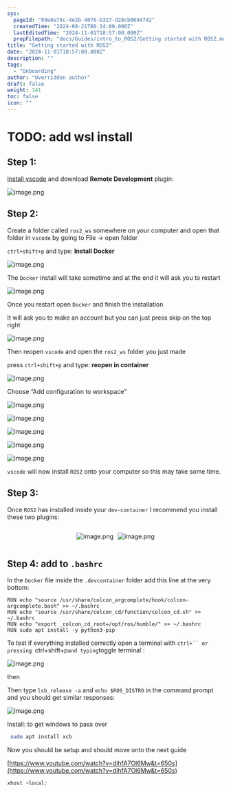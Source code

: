 ```yaml
---
sys:
  pageId: "89e0a78c-4e2b-4070-b327-d28cb0694742"
  createdTime: "2024-08-21T00:24:00.000Z"
  lastEditedTime: "2024-11-01T18:57:00.000Z"
  propFilepath: "docs/Guides/intro_to_ROS2/Getting started with ROS2.md"
title: "Getting started with ROS2"
date: "2024-11-01T18:57:00.000Z"
description: ""
tags:
  - "Onboarding"
author: "Overridden author"
draft: false
weight: 141
toc: false
icon: ""
---
```


# TODO: add wsl install

## Step 1:

[Install vscode](https://code.visualstudio.com/download) and download **Remote Development** plugin:

![image.png](https://prod-files-secure.s3.us-west-2.amazonaws.com/d518164a-d88e-44d1-a4ee-3adb3bd8bce0/efb52993-1881-4a40-b95e-6f020334f022/image.png?X-Amz-Algorithm=AWS4-HMAC-SHA256&X-Amz-Content-Sha256=UNSIGNED-PAYLOAD&X-Amz-Credential=ASIAZI2LB4664WIKARR6%2F20250209%2Fus-west-2%2Fs3%2Faws4_request&X-Amz-Date=20250209T210202Z&X-Amz-Expires=3600&X-Amz-Security-Token=IQoJb3JpZ2luX2VjEJT%2F%2F%2F%2F%2F%2F%2F%2F%2F%2FwEaCXVzLXdlc3QtMiJHMEUCIC1u4WjuRtKE1Op%2FfU4%2BlbUaS1P6zk5qdbDgBxzYd4NZAiEA6Vvfwp2eXmUNq6kYKfwL1D%2BjSvBegZrwDGrGKHrk3s8qiAQIrf%2F%2F%2F%2F%2F%2F%2F%2F%2F%2FARAAGgw2Mzc0MjMxODM4MDUiDJWK07PDDbnY%2FGeOryrcA5BL%2BS2urRpPcvGXBfnlfX53lanonKcps16sN7NZCHmvBLAY3W6SXbOsvj%2FRu2gtJtowcoRw6zhfsTq5TJFyBKIAvA0mCaaIGnjzj05dc0ljlwb%2FkKikGz3yqNm9f07exe7FpgTkY%2BheoShzD3f8Bwnr9N%2BfvzMvsyS4q0DEsveycAdbfdOhuM1Gs5nkni6Kf%2F5iSeLgy0CJxPjVxIQndpa%2By02a4hi00DWDideribb783G87c1hO4EXqX0J6Yv0yjghBDZyZW3I6Wo%2ByjUV1tstVs5X84RZlzTFAY2BAYirpwoz4Q2Mu98xhclJrmEUYbNHmx2yGBm%2FBPyLSuY7Cfk9iSOv%2F%2B8A%2FDz0aHrXXZiV3xzjvgUCOC74XOmKb7Ijr4wVA%2BNMQA%2B5XCVw6J%2F4IK3xKnu7sgemKkNjh6%2BHLlgaBnNWdGh%2Ff47YOQg%2B90hAUxr5RrCZYXF2otl0soFnAfkXnLH%2Fdj4vDLAmbD%2B2EM2dKab5xjhww%2BJv4qKo6kviPQCL0kMcKDEzvI1G1HVsaN%2FMteTdCZTM4txx8N%2FAievtPNvmlXYw01t%2BtKscBWBt0P%2BgPiwCrvRlMPecgJUyZ%2F8rzjkRUP17FE%2FOgoQWiO7YLM17myH8rz%2Fje0IuMJePpL0GOqUBwZoJUhuMggLD2So6oWOzUI1McnL18jRdKhC81xreCQyNzxkY9SObzAOl44YJixdPPG40QQKFrXbnTt2xrIgS2Hit0OTcb0nAajJDR4ur6C95dASq5wuklWJAbTtzWu4UYOVRrDwh9ZyACM902MbUyDBEWUfcvCHOipi%2BR%2F0NqwrICNl5%2Fhl98id9vnmmRtTxVumTgAFgE9L5EEHw1qIXl7JYa9vr&X-Amz-Signature=adef9c46a1ffe95138609e18fff2e7e4ec80b80e0a468c0560d323701f87f932&X-Amz-SignedHeaders=host&x-id=GetObject)

## Step 2:

Create a folder called `ros2_ws` somewhere on your computer and open that folder in `vscode` by going to File → open folder 

`ctrl+shift+p` and type: **Install Docker**

![image.png](https://prod-files-secure.s3.us-west-2.amazonaws.com/d518164a-d88e-44d1-a4ee-3adb3bd8bce0/2269dc0e-1cd5-47ff-bceb-c04ad9b2eab0/image.png?X-Amz-Algorithm=AWS4-HMAC-SHA256&X-Amz-Content-Sha256=UNSIGNED-PAYLOAD&X-Amz-Credential=ASIAZI2LB4664WIKARR6%2F20250209%2Fus-west-2%2Fs3%2Faws4_request&X-Amz-Date=20250209T210202Z&X-Amz-Expires=3600&X-Amz-Security-Token=IQoJb3JpZ2luX2VjEJT%2F%2F%2F%2F%2F%2F%2F%2F%2F%2FwEaCXVzLXdlc3QtMiJHMEUCIC1u4WjuRtKE1Op%2FfU4%2BlbUaS1P6zk5qdbDgBxzYd4NZAiEA6Vvfwp2eXmUNq6kYKfwL1D%2BjSvBegZrwDGrGKHrk3s8qiAQIrf%2F%2F%2F%2F%2F%2F%2F%2F%2F%2FARAAGgw2Mzc0MjMxODM4MDUiDJWK07PDDbnY%2FGeOryrcA5BL%2BS2urRpPcvGXBfnlfX53lanonKcps16sN7NZCHmvBLAY3W6SXbOsvj%2FRu2gtJtowcoRw6zhfsTq5TJFyBKIAvA0mCaaIGnjzj05dc0ljlwb%2FkKikGz3yqNm9f07exe7FpgTkY%2BheoShzD3f8Bwnr9N%2BfvzMvsyS4q0DEsveycAdbfdOhuM1Gs5nkni6Kf%2F5iSeLgy0CJxPjVxIQndpa%2By02a4hi00DWDideribb783G87c1hO4EXqX0J6Yv0yjghBDZyZW3I6Wo%2ByjUV1tstVs5X84RZlzTFAY2BAYirpwoz4Q2Mu98xhclJrmEUYbNHmx2yGBm%2FBPyLSuY7Cfk9iSOv%2F%2B8A%2FDz0aHrXXZiV3xzjvgUCOC74XOmKb7Ijr4wVA%2BNMQA%2B5XCVw6J%2F4IK3xKnu7sgemKkNjh6%2BHLlgaBnNWdGh%2Ff47YOQg%2B90hAUxr5RrCZYXF2otl0soFnAfkXnLH%2Fdj4vDLAmbD%2B2EM2dKab5xjhww%2BJv4qKo6kviPQCL0kMcKDEzvI1G1HVsaN%2FMteTdCZTM4txx8N%2FAievtPNvmlXYw01t%2BtKscBWBt0P%2BgPiwCrvRlMPecgJUyZ%2F8rzjkRUP17FE%2FOgoQWiO7YLM17myH8rz%2Fje0IuMJePpL0GOqUBwZoJUhuMggLD2So6oWOzUI1McnL18jRdKhC81xreCQyNzxkY9SObzAOl44YJixdPPG40QQKFrXbnTt2xrIgS2Hit0OTcb0nAajJDR4ur6C95dASq5wuklWJAbTtzWu4UYOVRrDwh9ZyACM902MbUyDBEWUfcvCHOipi%2BR%2F0NqwrICNl5%2Fhl98id9vnmmRtTxVumTgAFgE9L5EEHw1qIXl7JYa9vr&X-Amz-Signature=d2c83fe518edcf3b9dd82a6a7367632ef5cd88f0df30de2db760347f0d39ceca&X-Amz-SignedHeaders=host&x-id=GetObject)

The `Docker` install will take sometime and at the end it will ask you to restart

![image.png](https://prod-files-secure.s3.us-west-2.amazonaws.com/d518164a-d88e-44d1-a4ee-3adb3bd8bce0/ed233f78-be33-4b1f-b89c-9c346c0e961e/image.png?X-Amz-Algorithm=AWS4-HMAC-SHA256&X-Amz-Content-Sha256=UNSIGNED-PAYLOAD&X-Amz-Credential=ASIAZI2LB4664WIKARR6%2F20250209%2Fus-west-2%2Fs3%2Faws4_request&X-Amz-Date=20250209T210202Z&X-Amz-Expires=3600&X-Amz-Security-Token=IQoJb3JpZ2luX2VjEJT%2F%2F%2F%2F%2F%2F%2F%2F%2F%2FwEaCXVzLXdlc3QtMiJHMEUCIC1u4WjuRtKE1Op%2FfU4%2BlbUaS1P6zk5qdbDgBxzYd4NZAiEA6Vvfwp2eXmUNq6kYKfwL1D%2BjSvBegZrwDGrGKHrk3s8qiAQIrf%2F%2F%2F%2F%2F%2F%2F%2F%2F%2FARAAGgw2Mzc0MjMxODM4MDUiDJWK07PDDbnY%2FGeOryrcA5BL%2BS2urRpPcvGXBfnlfX53lanonKcps16sN7NZCHmvBLAY3W6SXbOsvj%2FRu2gtJtowcoRw6zhfsTq5TJFyBKIAvA0mCaaIGnjzj05dc0ljlwb%2FkKikGz3yqNm9f07exe7FpgTkY%2BheoShzD3f8Bwnr9N%2BfvzMvsyS4q0DEsveycAdbfdOhuM1Gs5nkni6Kf%2F5iSeLgy0CJxPjVxIQndpa%2By02a4hi00DWDideribb783G87c1hO4EXqX0J6Yv0yjghBDZyZW3I6Wo%2ByjUV1tstVs5X84RZlzTFAY2BAYirpwoz4Q2Mu98xhclJrmEUYbNHmx2yGBm%2FBPyLSuY7Cfk9iSOv%2F%2B8A%2FDz0aHrXXZiV3xzjvgUCOC74XOmKb7Ijr4wVA%2BNMQA%2B5XCVw6J%2F4IK3xKnu7sgemKkNjh6%2BHLlgaBnNWdGh%2Ff47YOQg%2B90hAUxr5RrCZYXF2otl0soFnAfkXnLH%2Fdj4vDLAmbD%2B2EM2dKab5xjhww%2BJv4qKo6kviPQCL0kMcKDEzvI1G1HVsaN%2FMteTdCZTM4txx8N%2FAievtPNvmlXYw01t%2BtKscBWBt0P%2BgPiwCrvRlMPecgJUyZ%2F8rzjkRUP17FE%2FOgoQWiO7YLM17myH8rz%2Fje0IuMJePpL0GOqUBwZoJUhuMggLD2So6oWOzUI1McnL18jRdKhC81xreCQyNzxkY9SObzAOl44YJixdPPG40QQKFrXbnTt2xrIgS2Hit0OTcb0nAajJDR4ur6C95dASq5wuklWJAbTtzWu4UYOVRrDwh9ZyACM902MbUyDBEWUfcvCHOipi%2BR%2F0NqwrICNl5%2Fhl98id9vnmmRtTxVumTgAFgE9L5EEHw1qIXl7JYa9vr&X-Amz-Signature=828afb6b4fdce97d00583ccdcb6862835743095eecfa8baf223cfee3f2da1260&X-Amz-SignedHeaders=host&x-id=GetObject)

Once you restart open `Docker` and finish the installation

It will ask you to make an account but you can just press skip on the top right

![image.png](https://prod-files-secure.s3.us-west-2.amazonaws.com/d518164a-d88e-44d1-a4ee-3adb3bd8bce0/21010ad9-1659-4fd9-9f59-9932a09b2a3d/image.png?X-Amz-Algorithm=AWS4-HMAC-SHA256&X-Amz-Content-Sha256=UNSIGNED-PAYLOAD&X-Amz-Credential=ASIAZI2LB4664WIKARR6%2F20250209%2Fus-west-2%2Fs3%2Faws4_request&X-Amz-Date=20250209T210202Z&X-Amz-Expires=3600&X-Amz-Security-Token=IQoJb3JpZ2luX2VjEJT%2F%2F%2F%2F%2F%2F%2F%2F%2F%2FwEaCXVzLXdlc3QtMiJHMEUCIC1u4WjuRtKE1Op%2FfU4%2BlbUaS1P6zk5qdbDgBxzYd4NZAiEA6Vvfwp2eXmUNq6kYKfwL1D%2BjSvBegZrwDGrGKHrk3s8qiAQIrf%2F%2F%2F%2F%2F%2F%2F%2F%2F%2FARAAGgw2Mzc0MjMxODM4MDUiDJWK07PDDbnY%2FGeOryrcA5BL%2BS2urRpPcvGXBfnlfX53lanonKcps16sN7NZCHmvBLAY3W6SXbOsvj%2FRu2gtJtowcoRw6zhfsTq5TJFyBKIAvA0mCaaIGnjzj05dc0ljlwb%2FkKikGz3yqNm9f07exe7FpgTkY%2BheoShzD3f8Bwnr9N%2BfvzMvsyS4q0DEsveycAdbfdOhuM1Gs5nkni6Kf%2F5iSeLgy0CJxPjVxIQndpa%2By02a4hi00DWDideribb783G87c1hO4EXqX0J6Yv0yjghBDZyZW3I6Wo%2ByjUV1tstVs5X84RZlzTFAY2BAYirpwoz4Q2Mu98xhclJrmEUYbNHmx2yGBm%2FBPyLSuY7Cfk9iSOv%2F%2B8A%2FDz0aHrXXZiV3xzjvgUCOC74XOmKb7Ijr4wVA%2BNMQA%2B5XCVw6J%2F4IK3xKnu7sgemKkNjh6%2BHLlgaBnNWdGh%2Ff47YOQg%2B90hAUxr5RrCZYXF2otl0soFnAfkXnLH%2Fdj4vDLAmbD%2B2EM2dKab5xjhww%2BJv4qKo6kviPQCL0kMcKDEzvI1G1HVsaN%2FMteTdCZTM4txx8N%2FAievtPNvmlXYw01t%2BtKscBWBt0P%2BgPiwCrvRlMPecgJUyZ%2F8rzjkRUP17FE%2FOgoQWiO7YLM17myH8rz%2Fje0IuMJePpL0GOqUBwZoJUhuMggLD2So6oWOzUI1McnL18jRdKhC81xreCQyNzxkY9SObzAOl44YJixdPPG40QQKFrXbnTt2xrIgS2Hit0OTcb0nAajJDR4ur6C95dASq5wuklWJAbTtzWu4UYOVRrDwh9ZyACM902MbUyDBEWUfcvCHOipi%2BR%2F0NqwrICNl5%2Fhl98id9vnmmRtTxVumTgAFgE9L5EEHw1qIXl7JYa9vr&X-Amz-Signature=d6f349d505bdfc814ce260750f3106f697e9ba40a43a988ebdad58f4008e383b&X-Amz-SignedHeaders=host&x-id=GetObject)

Then reopen `vscode` and open the `ros2_ws` folder you just made

press `ctrl+shift+p` and type: **reopen in container**

![image.png](https://prod-files-secure.s3.us-west-2.amazonaws.com/d518164a-d88e-44d1-a4ee-3adb3bd8bce0/4e93b8c2-41ad-488c-8095-c74205196118/image.png?X-Amz-Algorithm=AWS4-HMAC-SHA256&X-Amz-Content-Sha256=UNSIGNED-PAYLOAD&X-Amz-Credential=ASIAZI2LB4664WIKARR6%2F20250209%2Fus-west-2%2Fs3%2Faws4_request&X-Amz-Date=20250209T210202Z&X-Amz-Expires=3600&X-Amz-Security-Token=IQoJb3JpZ2luX2VjEJT%2F%2F%2F%2F%2F%2F%2F%2F%2F%2FwEaCXVzLXdlc3QtMiJHMEUCIC1u4WjuRtKE1Op%2FfU4%2BlbUaS1P6zk5qdbDgBxzYd4NZAiEA6Vvfwp2eXmUNq6kYKfwL1D%2BjSvBegZrwDGrGKHrk3s8qiAQIrf%2F%2F%2F%2F%2F%2F%2F%2F%2F%2FARAAGgw2Mzc0MjMxODM4MDUiDJWK07PDDbnY%2FGeOryrcA5BL%2BS2urRpPcvGXBfnlfX53lanonKcps16sN7NZCHmvBLAY3W6SXbOsvj%2FRu2gtJtowcoRw6zhfsTq5TJFyBKIAvA0mCaaIGnjzj05dc0ljlwb%2FkKikGz3yqNm9f07exe7FpgTkY%2BheoShzD3f8Bwnr9N%2BfvzMvsyS4q0DEsveycAdbfdOhuM1Gs5nkni6Kf%2F5iSeLgy0CJxPjVxIQndpa%2By02a4hi00DWDideribb783G87c1hO4EXqX0J6Yv0yjghBDZyZW3I6Wo%2ByjUV1tstVs5X84RZlzTFAY2BAYirpwoz4Q2Mu98xhclJrmEUYbNHmx2yGBm%2FBPyLSuY7Cfk9iSOv%2F%2B8A%2FDz0aHrXXZiV3xzjvgUCOC74XOmKb7Ijr4wVA%2BNMQA%2B5XCVw6J%2F4IK3xKnu7sgemKkNjh6%2BHLlgaBnNWdGh%2Ff47YOQg%2B90hAUxr5RrCZYXF2otl0soFnAfkXnLH%2Fdj4vDLAmbD%2B2EM2dKab5xjhww%2BJv4qKo6kviPQCL0kMcKDEzvI1G1HVsaN%2FMteTdCZTM4txx8N%2FAievtPNvmlXYw01t%2BtKscBWBt0P%2BgPiwCrvRlMPecgJUyZ%2F8rzjkRUP17FE%2FOgoQWiO7YLM17myH8rz%2Fje0IuMJePpL0GOqUBwZoJUhuMggLD2So6oWOzUI1McnL18jRdKhC81xreCQyNzxkY9SObzAOl44YJixdPPG40QQKFrXbnTt2xrIgS2Hit0OTcb0nAajJDR4ur6C95dASq5wuklWJAbTtzWu4UYOVRrDwh9ZyACM902MbUyDBEWUfcvCHOipi%2BR%2F0NqwrICNl5%2Fhl98id9vnmmRtTxVumTgAFgE9L5EEHw1qIXl7JYa9vr&X-Amz-Signature=b336871bfe02dabdf70dfa77f6e615bfb1987e663729395beb8bf77376ff31e6&X-Amz-SignedHeaders=host&x-id=GetObject)

Choose “Add configuration to workspace”

![image.png](https://prod-files-secure.s3.us-west-2.amazonaws.com/d518164a-d88e-44d1-a4ee-3adb3bd8bce0/9560b282-5060-4989-ba37-97e7b2c22476/image.png?X-Amz-Algorithm=AWS4-HMAC-SHA256&X-Amz-Content-Sha256=UNSIGNED-PAYLOAD&X-Amz-Credential=ASIAZI2LB4664WIKARR6%2F20250209%2Fus-west-2%2Fs3%2Faws4_request&X-Amz-Date=20250209T210202Z&X-Amz-Expires=3600&X-Amz-Security-Token=IQoJb3JpZ2luX2VjEJT%2F%2F%2F%2F%2F%2F%2F%2F%2F%2FwEaCXVzLXdlc3QtMiJHMEUCIC1u4WjuRtKE1Op%2FfU4%2BlbUaS1P6zk5qdbDgBxzYd4NZAiEA6Vvfwp2eXmUNq6kYKfwL1D%2BjSvBegZrwDGrGKHrk3s8qiAQIrf%2F%2F%2F%2F%2F%2F%2F%2F%2F%2FARAAGgw2Mzc0MjMxODM4MDUiDJWK07PDDbnY%2FGeOryrcA5BL%2BS2urRpPcvGXBfnlfX53lanonKcps16sN7NZCHmvBLAY3W6SXbOsvj%2FRu2gtJtowcoRw6zhfsTq5TJFyBKIAvA0mCaaIGnjzj05dc0ljlwb%2FkKikGz3yqNm9f07exe7FpgTkY%2BheoShzD3f8Bwnr9N%2BfvzMvsyS4q0DEsveycAdbfdOhuM1Gs5nkni6Kf%2F5iSeLgy0CJxPjVxIQndpa%2By02a4hi00DWDideribb783G87c1hO4EXqX0J6Yv0yjghBDZyZW3I6Wo%2ByjUV1tstVs5X84RZlzTFAY2BAYirpwoz4Q2Mu98xhclJrmEUYbNHmx2yGBm%2FBPyLSuY7Cfk9iSOv%2F%2B8A%2FDz0aHrXXZiV3xzjvgUCOC74XOmKb7Ijr4wVA%2BNMQA%2B5XCVw6J%2F4IK3xKnu7sgemKkNjh6%2BHLlgaBnNWdGh%2Ff47YOQg%2B90hAUxr5RrCZYXF2otl0soFnAfkXnLH%2Fdj4vDLAmbD%2B2EM2dKab5xjhww%2BJv4qKo6kviPQCL0kMcKDEzvI1G1HVsaN%2FMteTdCZTM4txx8N%2FAievtPNvmlXYw01t%2BtKscBWBt0P%2BgPiwCrvRlMPecgJUyZ%2F8rzjkRUP17FE%2FOgoQWiO7YLM17myH8rz%2Fje0IuMJePpL0GOqUBwZoJUhuMggLD2So6oWOzUI1McnL18jRdKhC81xreCQyNzxkY9SObzAOl44YJixdPPG40QQKFrXbnTt2xrIgS2Hit0OTcb0nAajJDR4ur6C95dASq5wuklWJAbTtzWu4UYOVRrDwh9ZyACM902MbUyDBEWUfcvCHOipi%2BR%2F0NqwrICNl5%2Fhl98id9vnmmRtTxVumTgAFgE9L5EEHw1qIXl7JYa9vr&X-Amz-Signature=871793ee2782007ff2271759f802b4e076a6b4b92b6b5eacc16f394857e570fa&X-Amz-SignedHeaders=host&x-id=GetObject)

![image.png](https://prod-files-secure.s3.us-west-2.amazonaws.com/d518164a-d88e-44d1-a4ee-3adb3bd8bce0/2ee63f81-886b-48e8-a553-dc6e5eac99e4/image.png?X-Amz-Algorithm=AWS4-HMAC-SHA256&X-Amz-Content-Sha256=UNSIGNED-PAYLOAD&X-Amz-Credential=ASIAZI2LB4664WIKARR6%2F20250209%2Fus-west-2%2Fs3%2Faws4_request&X-Amz-Date=20250209T210202Z&X-Amz-Expires=3600&X-Amz-Security-Token=IQoJb3JpZ2luX2VjEJT%2F%2F%2F%2F%2F%2F%2F%2F%2F%2FwEaCXVzLXdlc3QtMiJHMEUCIC1u4WjuRtKE1Op%2FfU4%2BlbUaS1P6zk5qdbDgBxzYd4NZAiEA6Vvfwp2eXmUNq6kYKfwL1D%2BjSvBegZrwDGrGKHrk3s8qiAQIrf%2F%2F%2F%2F%2F%2F%2F%2F%2F%2FARAAGgw2Mzc0MjMxODM4MDUiDJWK07PDDbnY%2FGeOryrcA5BL%2BS2urRpPcvGXBfnlfX53lanonKcps16sN7NZCHmvBLAY3W6SXbOsvj%2FRu2gtJtowcoRw6zhfsTq5TJFyBKIAvA0mCaaIGnjzj05dc0ljlwb%2FkKikGz3yqNm9f07exe7FpgTkY%2BheoShzD3f8Bwnr9N%2BfvzMvsyS4q0DEsveycAdbfdOhuM1Gs5nkni6Kf%2F5iSeLgy0CJxPjVxIQndpa%2By02a4hi00DWDideribb783G87c1hO4EXqX0J6Yv0yjghBDZyZW3I6Wo%2ByjUV1tstVs5X84RZlzTFAY2BAYirpwoz4Q2Mu98xhclJrmEUYbNHmx2yGBm%2FBPyLSuY7Cfk9iSOv%2F%2B8A%2FDz0aHrXXZiV3xzjvgUCOC74XOmKb7Ijr4wVA%2BNMQA%2B5XCVw6J%2F4IK3xKnu7sgemKkNjh6%2BHLlgaBnNWdGh%2Ff47YOQg%2B90hAUxr5RrCZYXF2otl0soFnAfkXnLH%2Fdj4vDLAmbD%2B2EM2dKab5xjhww%2BJv4qKo6kviPQCL0kMcKDEzvI1G1HVsaN%2FMteTdCZTM4txx8N%2FAievtPNvmlXYw01t%2BtKscBWBt0P%2BgPiwCrvRlMPecgJUyZ%2F8rzjkRUP17FE%2FOgoQWiO7YLM17myH8rz%2Fje0IuMJePpL0GOqUBwZoJUhuMggLD2So6oWOzUI1McnL18jRdKhC81xreCQyNzxkY9SObzAOl44YJixdPPG40QQKFrXbnTt2xrIgS2Hit0OTcb0nAajJDR4ur6C95dASq5wuklWJAbTtzWu4UYOVRrDwh9ZyACM902MbUyDBEWUfcvCHOipi%2BR%2F0NqwrICNl5%2Fhl98id9vnmmRtTxVumTgAFgE9L5EEHw1qIXl7JYa9vr&X-Amz-Signature=e87c91b5859c54a7e33b766b6456cc3749ea4152bfeace9b270a7b733148e994&X-Amz-SignedHeaders=host&x-id=GetObject)

![image.png](https://prod-files-secure.s3.us-west-2.amazonaws.com/d518164a-d88e-44d1-a4ee-3adb3bd8bce0/ae1580b2-b048-407e-aed9-b584224a7a04/image.png?X-Amz-Algorithm=AWS4-HMAC-SHA256&X-Amz-Content-Sha256=UNSIGNED-PAYLOAD&X-Amz-Credential=ASIAZI2LB4664WIKARR6%2F20250209%2Fus-west-2%2Fs3%2Faws4_request&X-Amz-Date=20250209T210202Z&X-Amz-Expires=3600&X-Amz-Security-Token=IQoJb3JpZ2luX2VjEJT%2F%2F%2F%2F%2F%2F%2F%2F%2F%2FwEaCXVzLXdlc3QtMiJHMEUCIC1u4WjuRtKE1Op%2FfU4%2BlbUaS1P6zk5qdbDgBxzYd4NZAiEA6Vvfwp2eXmUNq6kYKfwL1D%2BjSvBegZrwDGrGKHrk3s8qiAQIrf%2F%2F%2F%2F%2F%2F%2F%2F%2F%2FARAAGgw2Mzc0MjMxODM4MDUiDJWK07PDDbnY%2FGeOryrcA5BL%2BS2urRpPcvGXBfnlfX53lanonKcps16sN7NZCHmvBLAY3W6SXbOsvj%2FRu2gtJtowcoRw6zhfsTq5TJFyBKIAvA0mCaaIGnjzj05dc0ljlwb%2FkKikGz3yqNm9f07exe7FpgTkY%2BheoShzD3f8Bwnr9N%2BfvzMvsyS4q0DEsveycAdbfdOhuM1Gs5nkni6Kf%2F5iSeLgy0CJxPjVxIQndpa%2By02a4hi00DWDideribb783G87c1hO4EXqX0J6Yv0yjghBDZyZW3I6Wo%2ByjUV1tstVs5X84RZlzTFAY2BAYirpwoz4Q2Mu98xhclJrmEUYbNHmx2yGBm%2FBPyLSuY7Cfk9iSOv%2F%2B8A%2FDz0aHrXXZiV3xzjvgUCOC74XOmKb7Ijr4wVA%2BNMQA%2B5XCVw6J%2F4IK3xKnu7sgemKkNjh6%2BHLlgaBnNWdGh%2Ff47YOQg%2B90hAUxr5RrCZYXF2otl0soFnAfkXnLH%2Fdj4vDLAmbD%2B2EM2dKab5xjhww%2BJv4qKo6kviPQCL0kMcKDEzvI1G1HVsaN%2FMteTdCZTM4txx8N%2FAievtPNvmlXYw01t%2BtKscBWBt0P%2BgPiwCrvRlMPecgJUyZ%2F8rzjkRUP17FE%2FOgoQWiO7YLM17myH8rz%2Fje0IuMJePpL0GOqUBwZoJUhuMggLD2So6oWOzUI1McnL18jRdKhC81xreCQyNzxkY9SObzAOl44YJixdPPG40QQKFrXbnTt2xrIgS2Hit0OTcb0nAajJDR4ur6C95dASq5wuklWJAbTtzWu4UYOVRrDwh9ZyACM902MbUyDBEWUfcvCHOipi%2BR%2F0NqwrICNl5%2Fhl98id9vnmmRtTxVumTgAFgE9L5EEHw1qIXl7JYa9vr&X-Amz-Signature=6f051c047ada37473a5b26c9863e448a88288e8130180ed2f591545fa1c24b0d&X-Amz-SignedHeaders=host&x-id=GetObject)

![image.png](https://prod-files-secure.s3.us-west-2.amazonaws.com/d518164a-d88e-44d1-a4ee-3adb3bd8bce0/53255b28-f75e-430f-b9e3-c0ac8577e42b/image.png?X-Amz-Algorithm=AWS4-HMAC-SHA256&X-Amz-Content-Sha256=UNSIGNED-PAYLOAD&X-Amz-Credential=ASIAZI2LB4664WIKARR6%2F20250209%2Fus-west-2%2Fs3%2Faws4_request&X-Amz-Date=20250209T210202Z&X-Amz-Expires=3600&X-Amz-Security-Token=IQoJb3JpZ2luX2VjEJT%2F%2F%2F%2F%2F%2F%2F%2F%2F%2FwEaCXVzLXdlc3QtMiJHMEUCIC1u4WjuRtKE1Op%2FfU4%2BlbUaS1P6zk5qdbDgBxzYd4NZAiEA6Vvfwp2eXmUNq6kYKfwL1D%2BjSvBegZrwDGrGKHrk3s8qiAQIrf%2F%2F%2F%2F%2F%2F%2F%2F%2F%2FARAAGgw2Mzc0MjMxODM4MDUiDJWK07PDDbnY%2FGeOryrcA5BL%2BS2urRpPcvGXBfnlfX53lanonKcps16sN7NZCHmvBLAY3W6SXbOsvj%2FRu2gtJtowcoRw6zhfsTq5TJFyBKIAvA0mCaaIGnjzj05dc0ljlwb%2FkKikGz3yqNm9f07exe7FpgTkY%2BheoShzD3f8Bwnr9N%2BfvzMvsyS4q0DEsveycAdbfdOhuM1Gs5nkni6Kf%2F5iSeLgy0CJxPjVxIQndpa%2By02a4hi00DWDideribb783G87c1hO4EXqX0J6Yv0yjghBDZyZW3I6Wo%2ByjUV1tstVs5X84RZlzTFAY2BAYirpwoz4Q2Mu98xhclJrmEUYbNHmx2yGBm%2FBPyLSuY7Cfk9iSOv%2F%2B8A%2FDz0aHrXXZiV3xzjvgUCOC74XOmKb7Ijr4wVA%2BNMQA%2B5XCVw6J%2F4IK3xKnu7sgemKkNjh6%2BHLlgaBnNWdGh%2Ff47YOQg%2B90hAUxr5RrCZYXF2otl0soFnAfkXnLH%2Fdj4vDLAmbD%2B2EM2dKab5xjhww%2BJv4qKo6kviPQCL0kMcKDEzvI1G1HVsaN%2FMteTdCZTM4txx8N%2FAievtPNvmlXYw01t%2BtKscBWBt0P%2BgPiwCrvRlMPecgJUyZ%2F8rzjkRUP17FE%2FOgoQWiO7YLM17myH8rz%2Fje0IuMJePpL0GOqUBwZoJUhuMggLD2So6oWOzUI1McnL18jRdKhC81xreCQyNzxkY9SObzAOl44YJixdPPG40QQKFrXbnTt2xrIgS2Hit0OTcb0nAajJDR4ur6C95dASq5wuklWJAbTtzWu4UYOVRrDwh9ZyACM902MbUyDBEWUfcvCHOipi%2BR%2F0NqwrICNl5%2Fhl98id9vnmmRtTxVumTgAFgE9L5EEHw1qIXl7JYa9vr&X-Amz-Signature=c5a60a1d744c8fc06f3459a50c83a4ed27b508d756281d913487bda2a17dda3d&X-Amz-SignedHeaders=host&x-id=GetObject)

![image.png](https://prod-files-secure.s3.us-west-2.amazonaws.com/d518164a-d88e-44d1-a4ee-3adb3bd8bce0/7c562767-5af9-4ffb-97d1-327bcdf4ee00/image.png?X-Amz-Algorithm=AWS4-HMAC-SHA256&X-Amz-Content-Sha256=UNSIGNED-PAYLOAD&X-Amz-Credential=ASIAZI2LB4664WIKARR6%2F20250209%2Fus-west-2%2Fs3%2Faws4_request&X-Amz-Date=20250209T210202Z&X-Amz-Expires=3600&X-Amz-Security-Token=IQoJb3JpZ2luX2VjEJT%2F%2F%2F%2F%2F%2F%2F%2F%2F%2FwEaCXVzLXdlc3QtMiJHMEUCIC1u4WjuRtKE1Op%2FfU4%2BlbUaS1P6zk5qdbDgBxzYd4NZAiEA6Vvfwp2eXmUNq6kYKfwL1D%2BjSvBegZrwDGrGKHrk3s8qiAQIrf%2F%2F%2F%2F%2F%2F%2F%2F%2F%2FARAAGgw2Mzc0MjMxODM4MDUiDJWK07PDDbnY%2FGeOryrcA5BL%2BS2urRpPcvGXBfnlfX53lanonKcps16sN7NZCHmvBLAY3W6SXbOsvj%2FRu2gtJtowcoRw6zhfsTq5TJFyBKIAvA0mCaaIGnjzj05dc0ljlwb%2FkKikGz3yqNm9f07exe7FpgTkY%2BheoShzD3f8Bwnr9N%2BfvzMvsyS4q0DEsveycAdbfdOhuM1Gs5nkni6Kf%2F5iSeLgy0CJxPjVxIQndpa%2By02a4hi00DWDideribb783G87c1hO4EXqX0J6Yv0yjghBDZyZW3I6Wo%2ByjUV1tstVs5X84RZlzTFAY2BAYirpwoz4Q2Mu98xhclJrmEUYbNHmx2yGBm%2FBPyLSuY7Cfk9iSOv%2F%2B8A%2FDz0aHrXXZiV3xzjvgUCOC74XOmKb7Ijr4wVA%2BNMQA%2B5XCVw6J%2F4IK3xKnu7sgemKkNjh6%2BHLlgaBnNWdGh%2Ff47YOQg%2B90hAUxr5RrCZYXF2otl0soFnAfkXnLH%2Fdj4vDLAmbD%2B2EM2dKab5xjhww%2BJv4qKo6kviPQCL0kMcKDEzvI1G1HVsaN%2FMteTdCZTM4txx8N%2FAievtPNvmlXYw01t%2BtKscBWBt0P%2BgPiwCrvRlMPecgJUyZ%2F8rzjkRUP17FE%2FOgoQWiO7YLM17myH8rz%2Fje0IuMJePpL0GOqUBwZoJUhuMggLD2So6oWOzUI1McnL18jRdKhC81xreCQyNzxkY9SObzAOl44YJixdPPG40QQKFrXbnTt2xrIgS2Hit0OTcb0nAajJDR4ur6C95dASq5wuklWJAbTtzWu4UYOVRrDwh9ZyACM902MbUyDBEWUfcvCHOipi%2BR%2F0NqwrICNl5%2Fhl98id9vnmmRtTxVumTgAFgE9L5EEHw1qIXl7JYa9vr&X-Amz-Signature=f07e41808974eed8cd60e2b98cd9437e9899d3d764f5d56af9e4380fce969d6b&X-Amz-SignedHeaders=host&x-id=GetObject)

`vscode` will now install `ROS2` onto your computer so this may take some time.

## Step 3:

Once `ROS2` has installed inside your `dev-container` I recommend you install these two plugins:

<div style="display: flex;flex-direction: row; column-gap:10px; max-width: 630px;justify-content: center;">
<div>

![image.png](https://prod-files-secure.s3.us-west-2.amazonaws.com/d518164a-d88e-44d1-a4ee-3adb3bd8bce0/3fc3d550-5a54-4ba1-ba6b-faa01cdb7369/image.png?X-Amz-Algorithm=AWS4-HMAC-SHA256&X-Amz-Content-Sha256=UNSIGNED-PAYLOAD&X-Amz-Credential=ASIAZI2LB4664ZGQOVVN%2F20250209%2Fus-west-2%2Fs3%2Faws4_request&X-Amz-Date=20250209T210203Z&X-Amz-Expires=3600&X-Amz-Security-Token=IQoJb3JpZ2luX2VjEJT%2F%2F%2F%2F%2F%2F%2F%2F%2F%2FwEaCXVzLXdlc3QtMiJIMEYCIQCH9DoO3j9sx9%2Ft%2FaP%2Bj6DsCBqMrnfePNCCpdE4m1VlBgIhAKgPPkTTdJkzSuJLI7v92QlbEtwMTj4Z9NBeAWCBPseKKogECK3%2F%2F%2F%2F%2F%2F%2F%2F%2F%2FwEQABoMNjM3NDIzMTgzODA1Igwl%2BHwTi%2BFyzez%2BUuoq3AOspcb4%2BfsQ2r5uR8%2FfKokA61uW1lKbXXdZNgLptbmg7OBVeqVjGMu9PMq6r4kIfCSGcywXLElFcffur2h31Miua3560HJE3REuyJyafZrxnpVwgKMwMjBC6fWhiTWUw8DyC6pqQ%2FtePCa1gZZMmat%2FPgZjjerJTN67jUtEF28A2bi1wRm9JR6cbefyMnZnBGH6w%2BhnRknVA6MAhHswoq9ESxynr5lvKBKRnvjl9%2FGFHdutfLj6h1aYOiZeCpez8LU4aCeYpvYSjPZzDOeX%2ByJ2V4d45wQ1R%2FR2ezQRO1s2g%2FQO7QEM5C4m5vjlQRHneP9fZyWNBSRpelmQu08rguGOLt06yYHT3lLzLaLy9EebCfLkSamkpt%2BdUQU1YEiJ4%2FBsI%2FSKQKzX%2FzZELgPkDiHmLI%2B7WA%2F2S1QY5EikrFTW1J%2BW4q6jQ8qvU711UkwoxpdmvmUoqRh1WcO9%2Fdpn2tp5PtYrJfO3cVc%2BCzmmUzXLmrIU6ohcVAPXqDNKHFLkR5vY1Yfb1BHFRa%2BCn88Q2jS%2BB73yzOwpg88mDDx75rNZk6%2FS8Wwr6VVWU%2BOyGNUwEqc9cpBBYwlVM7zPGVtCOiHlijVjNeVItBW1GT0qO3tdJYQCZMhikm8bZ7QLQTDyj6S9BjqkAUDMIASw7Hks6AYWO7k%2F7VDUnSNvgosV7JZKo0qLutD6JU3cZZ5AWCS5L2BKwRaI8nOXi9bx02uQISAeq2PAcq8JxesRJGWNNJsnXFSJP2AcQ3FEMOmNROn9QaGJj7Xy7SR%2Fn5TLQkpYZbu5G1dcYL8VwsVAF4zz2SrO%2FixtG87IdK82NukzOKd1wlA%2FZkHrZxsbMzqX080i5LObTUafQyVphmtG&X-Amz-Signature=be2661a1f3e0041eed7052fca9170ed0e6719fbce0dff07374f8738f2a5e37e8&X-Amz-SignedHeaders=host&x-id=GetObject)

</div>
<div>

![image.png](https://prod-files-secure.s3.us-west-2.amazonaws.com/d518164a-d88e-44d1-a4ee-3adb3bd8bce0/d994cc66-13c2-4093-a5a3-f84cf4601a82/image.png?X-Amz-Algorithm=AWS4-HMAC-SHA256&X-Amz-Content-Sha256=UNSIGNED-PAYLOAD&X-Amz-Credential=ASIAZI2LB466YPNZBDER%2F20250209%2Fus-west-2%2Fs3%2Faws4_request&X-Amz-Date=20250209T210203Z&X-Amz-Expires=3600&X-Amz-Security-Token=IQoJb3JpZ2luX2VjEJT%2F%2F%2F%2F%2F%2F%2F%2F%2F%2FwEaCXVzLXdlc3QtMiJGMEQCIHKXDKLQGG0s%2BUPePsYL%2FSy9mO7A%2F3VZZTAABBlcXyTbAiAJ6kWtZre%2FdYql0ekvqLhJo81yUfqO2LpOjV2x9dRIVCqIBAit%2F%2F%2F%2F%2F%2F%2F%2F%2F%2F8BEAAaDDYzNzQyMzE4MzgwNSIM134o9%2F0nm0jz%2F6tUKtwD6%2FusUflRshKvZcbklvQOPDVcT8Jkmry4G0zYsaXWwoNRyCI7i9rFkYTDIMgp7omg0FcGNm3iQ%2B7eldG0tCFCFkdIDrIwr7q1HNJJif6Pxk9DQw%2F1OUfV5Fecu5TLz6EomHi2MVUg%2FCvNWlXqWlwheJXsk7%2BFotSWMRtAkBsyYoOMMim0v6RnBUMWRzmEb9%2BjQTiaJ0kDi6UuU6cXt6QY0zm1MdbxiTlkKELxJXi33oKgxPszxbAs6U9oW5yidVMFv7d1bdppWFU8KsQskRTJBisTn0Yz5lRH9%2B9rOR2R49%2B%2BQjW2O%2FtW25Y0XUOQFPMvs4JHswqCq47UMqP2%2BAV7SfQGeHeaI3w9J13gozKSPVmQVxLNWlOj9M4hhK9Wi7sc4QfXvFK%2F6uPZdFKVaSD%2BrE%2BTP5zfOnvs9rXMZVICos63l8fw0h2GlxUXXoaH%2BekvnMrLAU5MYKQ8op5hf%2B2jDjx0C442pZJIjy2KuKvaDFucs%2F1BZ9ighqfcxgG36K7xkvSybcOsx%2BuLC0bZ7EMUJ%2F9WILuuneYwsfsEuaP3lTZhOAA0St24FhyOCIyU1TkHVXvtis66Vat1TUPMO0t2FNFItv2pVNvT%2BTRvN1o68yrBkVqo9FiBKSkyJ08w%2Bo6kvQY6pgEWh0Yv0sLEY1GXlHYYx2c7%2B1zsQ8hJTzgZos5sD8Ar%2Fcj9dIlJ2yW9swpHYUjmJRsLbgAPunrhZhWASuxe57fnD3tZe8RenCH%2FFjfV9pCKPsSm2sa5SM6cIChGCxLGE4e9aa3hK1JbDDH97RUZIprD1EkgUvGBMXWM9f70pt4NA4Lato8Ox2aW3lDUA9KpGTR2Lmopz5MWPiDrtREThQL3HNCmvVsF&X-Amz-Signature=4ec26d2e7727d5466bf391a241a1c2db1d90a8484545176d8ed7974ae5737563&X-Amz-SignedHeaders=host&x-id=GetObject)

</div>
</div>

## Step 4: add to `.bashrc`

In the `Docker` file inside the `.devcontainer` folder add this line at the very bottom: 

```docker
RUN echo "source /usr/share/colcon_argcomplete/hook/colcon-argcomplete.bash" >> ~/.bashrc
RUN echo "source /usr/share/colcon_cd/function/colcon_cd.sh" >> ~/.bashrc
RUN echo "export _colcon_cd_root=/opt/ros/humble/" >> ~/.bashrc
RUN sudo apt install -y python3-pip 
```

To test if everything installed correctly open a terminal with `ctrl+`` or pressing `ctrl+shift+p` and typing `toggle terminal`:

![image.png](https://prod-files-secure.s3.us-west-2.amazonaws.com/d518164a-d88e-44d1-a4ee-3adb3bd8bce0/6a4943d8-b04e-4c02-9a58-775f3384d1a5/image.png?X-Amz-Algorithm=AWS4-HMAC-SHA256&X-Amz-Content-Sha256=UNSIGNED-PAYLOAD&X-Amz-Credential=ASIAZI2LB4664WIKARR6%2F20250209%2Fus-west-2%2Fs3%2Faws4_request&X-Amz-Date=20250209T210202Z&X-Amz-Expires=3600&X-Amz-Security-Token=IQoJb3JpZ2luX2VjEJT%2F%2F%2F%2F%2F%2F%2F%2F%2F%2FwEaCXVzLXdlc3QtMiJHMEUCIC1u4WjuRtKE1Op%2FfU4%2BlbUaS1P6zk5qdbDgBxzYd4NZAiEA6Vvfwp2eXmUNq6kYKfwL1D%2BjSvBegZrwDGrGKHrk3s8qiAQIrf%2F%2F%2F%2F%2F%2F%2F%2F%2F%2FARAAGgw2Mzc0MjMxODM4MDUiDJWK07PDDbnY%2FGeOryrcA5BL%2BS2urRpPcvGXBfnlfX53lanonKcps16sN7NZCHmvBLAY3W6SXbOsvj%2FRu2gtJtowcoRw6zhfsTq5TJFyBKIAvA0mCaaIGnjzj05dc0ljlwb%2FkKikGz3yqNm9f07exe7FpgTkY%2BheoShzD3f8Bwnr9N%2BfvzMvsyS4q0DEsveycAdbfdOhuM1Gs5nkni6Kf%2F5iSeLgy0CJxPjVxIQndpa%2By02a4hi00DWDideribb783G87c1hO4EXqX0J6Yv0yjghBDZyZW3I6Wo%2ByjUV1tstVs5X84RZlzTFAY2BAYirpwoz4Q2Mu98xhclJrmEUYbNHmx2yGBm%2FBPyLSuY7Cfk9iSOv%2F%2B8A%2FDz0aHrXXZiV3xzjvgUCOC74XOmKb7Ijr4wVA%2BNMQA%2B5XCVw6J%2F4IK3xKnu7sgemKkNjh6%2BHLlgaBnNWdGh%2Ff47YOQg%2B90hAUxr5RrCZYXF2otl0soFnAfkXnLH%2Fdj4vDLAmbD%2B2EM2dKab5xjhww%2BJv4qKo6kviPQCL0kMcKDEzvI1G1HVsaN%2FMteTdCZTM4txx8N%2FAievtPNvmlXYw01t%2BtKscBWBt0P%2BgPiwCrvRlMPecgJUyZ%2F8rzjkRUP17FE%2FOgoQWiO7YLM17myH8rz%2Fje0IuMJePpL0GOqUBwZoJUhuMggLD2So6oWOzUI1McnL18jRdKhC81xreCQyNzxkY9SObzAOl44YJixdPPG40QQKFrXbnTt2xrIgS2Hit0OTcb0nAajJDR4ur6C95dASq5wuklWJAbTtzWu4UYOVRrDwh9ZyACM902MbUyDBEWUfcvCHOipi%2BR%2F0NqwrICNl5%2Fhl98id9vnmmRtTxVumTgAFgE9L5EEHw1qIXl7JYa9vr&X-Amz-Signature=351d7d4573cae667ce1467d82e68ed85f7de8087a2634dea0bd1d96c9acc6b67&X-Amz-SignedHeaders=host&x-id=GetObject)

then 

Then type `lsb_release -a` and `echo $ROS_DISTRO` in the command prompt and you should get similar responses:

![image.png](https://prod-files-secure.s3.us-west-2.amazonaws.com/d518164a-d88e-44d1-a4ee-3adb3bd8bce0/3e635dec-a805-4e85-8b9e-d000e5b71a4e/image.png?X-Amz-Algorithm=AWS4-HMAC-SHA256&X-Amz-Content-Sha256=UNSIGNED-PAYLOAD&X-Amz-Credential=ASIAZI2LB4664WIKARR6%2F20250209%2Fus-west-2%2Fs3%2Faws4_request&X-Amz-Date=20250209T210202Z&X-Amz-Expires=3600&X-Amz-Security-Token=IQoJb3JpZ2luX2VjEJT%2F%2F%2F%2F%2F%2F%2F%2F%2F%2FwEaCXVzLXdlc3QtMiJHMEUCIC1u4WjuRtKE1Op%2FfU4%2BlbUaS1P6zk5qdbDgBxzYd4NZAiEA6Vvfwp2eXmUNq6kYKfwL1D%2BjSvBegZrwDGrGKHrk3s8qiAQIrf%2F%2F%2F%2F%2F%2F%2F%2F%2F%2FARAAGgw2Mzc0MjMxODM4MDUiDJWK07PDDbnY%2FGeOryrcA5BL%2BS2urRpPcvGXBfnlfX53lanonKcps16sN7NZCHmvBLAY3W6SXbOsvj%2FRu2gtJtowcoRw6zhfsTq5TJFyBKIAvA0mCaaIGnjzj05dc0ljlwb%2FkKikGz3yqNm9f07exe7FpgTkY%2BheoShzD3f8Bwnr9N%2BfvzMvsyS4q0DEsveycAdbfdOhuM1Gs5nkni6Kf%2F5iSeLgy0CJxPjVxIQndpa%2By02a4hi00DWDideribb783G87c1hO4EXqX0J6Yv0yjghBDZyZW3I6Wo%2ByjUV1tstVs5X84RZlzTFAY2BAYirpwoz4Q2Mu98xhclJrmEUYbNHmx2yGBm%2FBPyLSuY7Cfk9iSOv%2F%2B8A%2FDz0aHrXXZiV3xzjvgUCOC74XOmKb7Ijr4wVA%2BNMQA%2B5XCVw6J%2F4IK3xKnu7sgemKkNjh6%2BHLlgaBnNWdGh%2Ff47YOQg%2B90hAUxr5RrCZYXF2otl0soFnAfkXnLH%2Fdj4vDLAmbD%2B2EM2dKab5xjhww%2BJv4qKo6kviPQCL0kMcKDEzvI1G1HVsaN%2FMteTdCZTM4txx8N%2FAievtPNvmlXYw01t%2BtKscBWBt0P%2BgPiwCrvRlMPecgJUyZ%2F8rzjkRUP17FE%2FOgoQWiO7YLM17myH8rz%2Fje0IuMJePpL0GOqUBwZoJUhuMggLD2So6oWOzUI1McnL18jRdKhC81xreCQyNzxkY9SObzAOl44YJixdPPG40QQKFrXbnTt2xrIgS2Hit0OTcb0nAajJDR4ur6C95dASq5wuklWJAbTtzWu4UYOVRrDwh9ZyACM902MbUyDBEWUfcvCHOipi%2BR%2F0NqwrICNl5%2Fhl98id9vnmmRtTxVumTgAFgE9L5EEHw1qIXl7JYa9vr&X-Amz-Signature=4227d7615b31bd07e2d5b686b3c4a6035e370e3613152435f1252c6069974441&X-Amz-SignedHeaders=host&x-id=GetObject)

Install:  to get windows to pass over

```bash
 sudo apt install xcb
```

Now you should be setup and should move onto the next guide 

[https://www.youtube.com/watch?v=dihfA7Ol6Mw&t=650s](https://www.youtube.com/watch?v=dihfA7Ol6Mw&t=650s)

```python
xhost +local:
```

